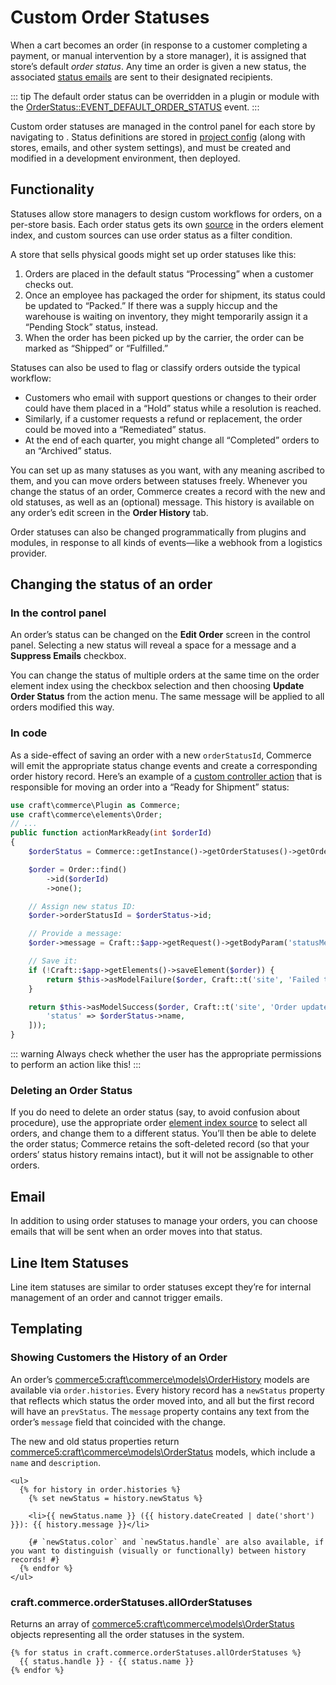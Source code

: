 # Custom Order Statuses

When a cart becomes an order (in response to a customer completing a payment, or manual intervention by a store manager), it is assigned that store’s default _order status_. Any time an order is given a new status, the associated [status emails](#email) are sent to their designated recipients.

::: tip
The default order status can be overridden in a plugin or module with the [OrderStatus::EVENT_DEFAULT_ORDER_STATUS](commerce5:craft\commerce\services\OrderStatus::EVENT_DEFAULT_ORDER_STATUS) event.
:::

Custom order statuses are managed in the control panel for each store by navigating to <Journey path="Commerce, System Settings, Order Statuses" />. Status definitions are stored in [project config](/5.x/system/project-config.md) (along with stores, emails, and other system settings), and must be created and modified in a development environment, then deployed.

## Functionality

Statuses allow store managers to design custom workflows for orders, on a per-store basis. Each order status gets its own [source](/5.x/system/elements.md#sources) in the orders element index, and custom sources can use order status as a filter condition.

<Block label="Example Workflow">

A store that sells physical goods might set up order statuses like this:

1. Orders are placed in the default status “Processing” when a customer checks out.
2. Once an employee has packaged the order for shipment, its status could be updated to “Packed.” If there was a supply hiccup and the warehouse is waiting on inventory, they might temporarily assign it a “Pending Stock” status, instead.
3. When the order has been picked up by the carrier, the order can be marked as “Shipped” or “Fulfilled.”

Statuses can also be used to flag or classify orders outside the typical workflow:

- Customers who email with support questions or changes to their order could have them placed in a “Hold” status while a resolution is reached.
- Similarly, if a customer requests a refund or replacement, the order could be moved into a “Remediated” status.
- At the end of each quarter, you might change all “Completed” orders to an “Archived” status.

</Block>

You can set up as many statuses as you want, with any meaning ascribed to them, and you can move orders between statuses freely. Whenever you change the status of an order, Commerce creates a record with the new and old statuses, as well as an (optional) message. This history is available on any order’s edit screen in the **Order History** tab.

Order statuses can also be changed programmatically from plugins and modules, in response to all kinds of events—like a webhook from a logistics provider.

## Changing the status of an order

### In the control panel

An order’s status can be changed on the **Edit Order** screen in the control panel. Selecting a new status will reveal a space for a message and a **Suppress Emails** checkbox.

You can change the status of multiple orders at the same time on the order element index using the checkbox selection and then choosing **Update Order Status** from the action menu. The same message will be applied to all orders modified this way.

### In code

As a side-effect of saving an order with a new `orderStatusId`, Commerce will emit the appropriate status change events and create a corresponding order history record. Here’s an example of a [custom controller action](/5.x/extend/controllers.md) that is responsible for moving an order into a “Ready for Shipment” status:

```php
use craft\commerce\Plugin as Commerce;
use craft\commerce\elements\Order;
// ...
public function actionMarkReady(int $orderId)
{
    $orderStatus = Commerce::getInstance()->getOrderStatuses()->getOrderStatusByHandle('readyForShipment');

    $order = Order::find()
        ->id($orderId)
        ->one();

    // Assign new status ID:
    $order->orderStatusId = $orderStatus->id;

    // Provide a message:
    $order->message = Craft::$app->getRequest()->getBodyParam('statusMessage');

    // Save it:
    if (!Craft::$app->getElements()->saveElement($order)) {
        return $this->asModelFailure($order, Craft::t('site', 'Failed to update order status.'));
    }

    return $this->asModelSuccess($order, Craft::t('site', 'Order updated to {status}.', [
        'status' => $orderStatus->name,
    ]));
}
```

::: warning
Always check whether the user has the appropriate permissions to perform an action like this!
:::

### Deleting an Order Status

If you do need to delete an order status (say, to avoid confusion about procedure), use the appropriate order [element index source](/5.x/system/elements.md#sources) to select all orders, and change them to a different status. You’ll then be able to delete the order status; Commerce retains the soft-deleted record (so that your orders’ status history remains intact), but it will not be assignable to other orders.

## Email

In addition to using order statuses to manage your orders, you can choose emails that will be sent when an order moves into that status.

<See path="emails.md" label="Order Status Emails" description="Keep your customers up-to-date on their order’s status via automated emails." />

## Line Item Statuses

Line item statuses are similar to order statuses except they’re for internal management of an order and cannot trigger emails.

<See path="line-item-statuses.md" label="Line Item Statuses" description="Set up fine-grained fulfillment control." />

## Templating

### Showing Customers the History of an Order

An order’s <commerce5:craft\commerce\models\OrderHistory> models are available via `order.histories`. Every history record has a `newStatus` property that reflects which status the order moved into, and all but the first record will have an `prevStatus`. The `message` property contains any text from the order’s `message` field that coincided with the change.

The new and old status properties return <commerce5:craft\commerce\models\OrderStatus> models, which include a `name` and `description`.

```twig
<ul>
  {% for history in order.histories %}
    {% set newStatus = history.newStatus %}

    <li>{{ newStatus.name }} ({{ history.dateCreated | date('short') }}): {{ history.message }}</li>

    {# `newStatus.color` and `newStatus.handle` are also available, if you want to distinguish (visually or functionally) between history records! #}
  {% endfor %}
</ul>
```

### craft.commerce.orderStatuses.allOrderStatuses

Returns an array of <commerce5:craft\commerce\models\OrderStatus> objects representing all the order statuses in the system.

```twig
{% for status in craft.commerce.orderStatuses.allOrderStatuses %}
  {{ status.handle }} - {{ status.name }}
{% endfor %}
```
